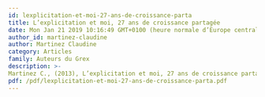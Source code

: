 ```yaml
---
id: lexplicitation-et-moi-27-ans-de-croissance-parta
title: L’explicitation et moi, 27 ans de croissance partagée
date: Mon Jan 21 2019 10:16:49 GMT+0100 (heure normale d’Europe centrale)
author_id: martinez-claudine
author: Martinez Claudine
category: Articles
family: Auteurs du Grex
description: >-
Martinez C., (2013), L’explicitation et moi, 27 ans de croissance partagée, Expliciter n°100, p. 39-51. 
pdf: /pdf/lexplicitation-et-moi-27-ans-de-croissance-parta.pdf
---
```

